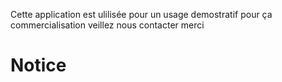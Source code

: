 Cette application est ulilisée pour un usage demostratif pour ça commercialisation veillez nous contacter merci

# Notice
